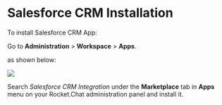 # Salesforce CRM Installation

To install Salesforce CRM App:

Go to **Administration** > **Workspace** > **Apps**.

as shown below:

![](<../../../../../.gitbook/assets/2021-11-20\_23-29-48 (1) (1) (1) (1) (12) (10) (1) (1) (1) (1) (1) (11) (10).png>)

Search _Salesforce CRM Integration_ under the **Marketplace** tab in **Apps** menu on your Rocket.Chat administration panel and install it.
